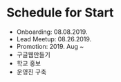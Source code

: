 # Schedule for Start

* Onboarding: 08.08.2019.
* Lead Meetup: 08.26.2019.
* Promotion: 2019. Aug ~
* 구글웹만들기
* 학교 홍보
* 운영진 구축

